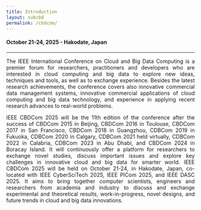```yaml
---
title: Introduction
layout: subcbd
permalink: /cbdcom/
---
```


<div class="row">
<div class="col-md-10 mb-5">

<h4>October 21-24, 2025 - Hakodate, Japan</h4>
<hr/>

<p style="text-align:justify">The IEEE International Conference on Cloud and Big Data Computing is a premier forum for researchers, practitioners and developers who are interested in cloud computing and big data to explore new ideas, techniques and tools, as well as to exchange experience. Besides the latest research achievements, the conference covers also innovative commercial data management systems, innovative commercial applications of cloud computing and big data technology, and experience in applying recent research advances to real-world problems.</p>

<p style="text-align:justify">
IEEE CBDCom 2025 will be the 11th edition of the conference after the success of CBDCom 2015 in Beijing, CBDCom 2016 in Toulouse, CBDCom 2017 in San Francisco, CBDCom 2018 in Guangzhou, CDBCom 2019 in Fukuoka, CDBCom 2020 in Calgary, CDBCom 2021 held virtually, CDBCom 2022 in Calabria, CDBCom 2023 in Abu Dhabi, and CBDCom 2024 in Boracay Island. It will continuously offer a platform for researchers to exchange novel studies, discuss important issues and explore key challenges in innovative cloud and big data for smarter world. IEEE CBDCom 2025 will be held on October 21-24, in Hakodate, Japan, co-located with IEEE CyberSciTech 2025, IEEE PICom 2025, and IEEE DASC 2025. It aims to bring together computer scientists, engineers and researchers from academia and industry to discuss and exchange experimental and theoretical results, work-in-progress, novel designs, and future trends in cloud and big data innovations.
</p>

</div>
</div>

